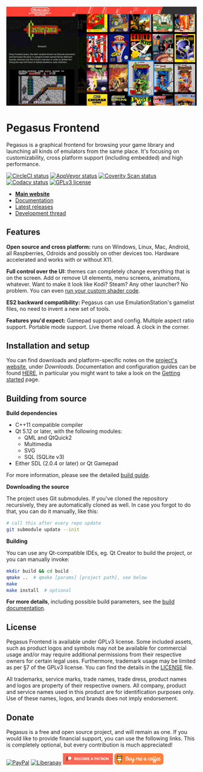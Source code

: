 ![screenshot](etc/promo/screenshot_alpha10.jpg)


# Pegasus Frontend

Pegasus is a graphical frontend for browsing your game library and launching all kinds of emulators from the same place. It's focusing on customizability, cross platform support (including embedded) and high performance.

[![CircleCI status](https://circleci.com/gh/mmatyas/pegasus-frontend.svg?style=shield)](https://circleci.com/gh/mmatyas/pegasus-frontend)
[![AppVeyor status](https://ci.appveyor.com/api/projects/status/github/mmatyas/pegasus-frontend?svg=true&branch=master)](https://ci.appveyor.com/project/mmatyas/pegasus-frontend)
[![Coverity Scan status](https://scan.coverity.com/projects/12638/badge.svg)](https://scan.coverity.com/projects/mmatyas-pegasus-frontend)
[![Codacy status](https://api.codacy.com/project/badge/Grade/716566e918a64b0fb20959c02779bbd2)](https://www.codacy.com/app/mmatyas/pegasus-frontend?utm_source=github.com&amp;utm_medium=referral&amp;utm_content=mmatyas/pegasus-frontend&amp;utm_campaign=Badge_Grade)
[![GPLv3 license](https://img.shields.io/badge/license-GPLv3-blue.svg)](LICENSE.md)

- [**Main website**](http://pegasus-frontend.org)
- [Documentation](https://pegasus-frontend.org/docs/)
- [Latest releases](https://github.com/mmatyas/pegasus-frontend/releases/)
- [Development thread](https://retropie.org.uk/forum/topic/9598/announcing-pegasus-frontend)


## Features

**Open source and cross platform:** runs on Windows, Linux, Mac, Android, all Raspberries, Odroids and possibly on other devices too. Hardware accelerated and works with or without X11.

**Full control over the UI:** themes can completely change everything that is on the screen. Add or remove UI elements, menu screens, animations, whatever. Want to make it look like Kodi? Steam? Any other launcher? No problem. You can even [run your custom shader code](etc/promo/shader_demo.jpg).

**ES2 backward compatibility:** Pegasus can use EmulationStation's gamelist files, no need to invent a new set of tools.

**Features you'd expect:** Gamepad support and config. Multiple aspect ratio support. Portable mode support. Live theme reload. A clock in the corner.


## Installation and setup

You can find downloads and platform-specific notes on the [project's website](http://pegasus-frontend.org), under *Downloads*. Documentation and configuration guides can be found [HERE](http://pegasus-frontend.org/docs/), in particular you might want to take a look on the [Getting started](http://pegasus-frontend.org/docs/user-guide/getting-started/) page.


## Building from source

**Build dependencies**

- C++11 compatible compiler
- Qt 5.12 or later, with the following modules:
    - QML and QtQuick2
    - Multimedia
    - SVG
    - SQL (SQLite v3)
- Either SDL (2.0.4 or later) or Qt Gamepad

For more information, please see the detailed [build guide](http://pegasus-frontend.org/docs/dev/build).

**Downloading the source**

The project uses Git submodules. If you've cloned the repository recursively, they are automatically cloned as well. In case you forgot to do that, you can do it manually, like this:

```sh
# call this after every repo update
git submodule update --init
```

**Building**

You can use any Qt-compatible IDEs, eg. Qt Creator to build the project, or you can manually invoke:

```sh
mkdir build && cd build
qmake ..  # qmake [params] [project path], see below
make
make install  # optional
```

**For more details**, including possible build parameters, see the [build documentation](http://pegasus-frontend.org/docs/dev/build).



## License

Pegasus Frontend is available under GPLv3 license. Some included assets, such as product logos and symbols may not be available for commercial usage and/or may require additional permissions from their respective owners for certain legal uses. Furthermore, trademark usage may be limited as per §7 of the GPLv3 license. You can find the details in the [LICENSE](LICENSE.md) file.

All trademarks, service marks, trade names, trade dress, product names and logos are property of their respective owners. All company, product and service names used in this product are for identification purposes only. Use of these names, logos, and brands does not imply endorsement.


## Donate

Pegasus is a free and open source project, and will remain as one. If you would like to provide financial support, you can use the following links. This is completely optional, but every contribution is much appreciated!

[![PayPal](https://www.paypalobjects.com/webstatic/en_US/i/buttons/PP_logo_h_100x26.png)](https://paypal.me/MatyasMustoha)
[![Liberapay](https://liberapay.com/assets/widgets/donate.svg)](https://liberapay.com/mmatyas/donate)
[![Patreon](etc/promo/donate-patreon.png)](https://www.patreon.com/user?u=14424256)
[![Buy Me a Coffee](etc/promo/donate-coffee.png)](https://www.buymeacoffee.com/mmatyas)
